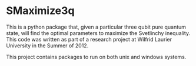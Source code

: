 # SMaximize3q
This is a python package that, given a particular three qubit pure quantum state, will find the optimal parameters to maximize the Svetlinchy inequality. This code was written as part of a research project at Wilfrid Laurier University in the Summer of 2012. 

This project contains packages to run on both unix and windows systems.
